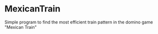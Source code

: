 # MexicanTrain
Simple program to find the most efficient train pattern in the domino game "Mexican Train"
